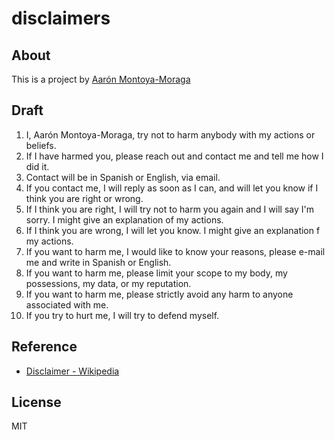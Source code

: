 # disclaimers

## About

This is a project by [Aarón Montoya-Moraga](http://montoyamoraga.io/)

## Draft

1. I, Aarón Montoya-Moraga, try not to harm anybody with my actions or beliefs.
2. If I have harmed you, please reach out and contact me and tell me how I did it.
3. Contact will be in Spanish or English, via email.
4. If you contact me, I will reply as soon as I can, and will let you know if I think you are right or wrong.
5. If I think you are right, I will try not to harm you again and I will say I'm sorry. I might give an explanation of my actions.
6. If I think you are wrong, I will let you know. I might give an explanation
f my actions.
7. If you want to harm me, I would like to know your reasons, please e-mail me and write in Spanish or English.
8. If you want to harm me, please limit your scope to my body, my possessions, my data, or my reputation.
9. If you want to harm me, please strictly avoid any harm to anyone associated with me.
10. If you try to hurt me, I will try to defend myself.

## Reference

* [Disclaimer - Wikipedia](https://en.wikipedia.org/wiki/Disclaimer)

## License

MIT
